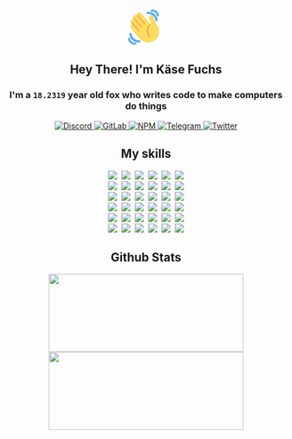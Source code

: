 <div><p align=center><img src=./resources/images/wave.gif width=64px height=64px></p><h2 align=center>Hey There! I'm Käse Fuchs</h2><h3 align=center>I'm a <code>18.2319</code> year old fox who writes code to make computers do things</h3><p align=center><a href=https://discord.com/users/507526681125322772><img alt=Discord src="https://img.shields.io/badge/Discord-5865F2?logo=discord&logoColor=white&style=flat-square#a165fa8ecba34c8db3c83f5befdfb933"> </a><a href=https://gitlab.com/kasefuchs><img alt=GitLab src="https://img.shields.io/badge/GitLab-330F63?logo=gitlab&logoColor=white&style=flat-square#a165fa8ecba34c8db3c83f5befdfb933"> </a><a href=https://npmjs.com/~kasefuchs><img alt=NPM src="https://img.shields.io/badge/NPM-CB3837?logo=npm&logoColor=white&style=flat-square#a165fa8ecba34c8db3c83f5befdfb933"> </a><a href=https://t.me/kasefuchs><img alt=Telegram src="https://img.shields.io/badge/Telegram-2CA5E0?logo=telegram&logoColor=white&style=flat-square#a165fa8ecba34c8db3c83f5befdfb933"> </a><a href=https://twitter.com/kasefuchs><img alt=Twitter src="https://img.shields.io/badge/Twitter-1DA1F2?logo=twitter&logoColor=white&style=flat-square#a165fa8ecba34c8db3c83f5befdfb933"></a></p><h2 align=center>My skills</h2><p align=center><a href=https://aws.amazon.com/ ><picture><source srcset="https://skillicons.dev/icons?i=aws&theme=dark#a165fa8ecba34c8db3c83f5befdfb933" media="(prefers-color-scheme: dark)"><source srcset="https://skillicons.dev/icons?i=aws&theme=light#a165fa8ecba34c8db3c83f5befdfb933" media="(prefers-color-scheme: light), (prefers-color-scheme: no-preference)"><img src="https://skillicons.dev/icons?i=aws&theme=light#a165fa8ecba34c8db3c83f5befdfb933"></picture></a>&nbsp;&nbsp;<a href=https://en.wikipedia.org/wiki/Bash_(Unix_shell)><picture><source srcset="https://skillicons.dev/icons?i=bash&theme=dark#a165fa8ecba34c8db3c83f5befdfb933" media="(prefers-color-scheme: dark)"><source srcset="https://skillicons.dev/icons?i=bash&theme=light#a165fa8ecba34c8db3c83f5befdfb933" media="(prefers-color-scheme: light), (prefers-color-scheme: no-preference)"><img src="https://skillicons.dev/icons?i=bash&theme=light#a165fa8ecba34c8db3c83f5befdfb933"></picture></a>&nbsp;&nbsp;<a href=https://discord.com/developers/docs><picture><source srcset="https://skillicons.dev/icons?i=bots&theme=dark#a165fa8ecba34c8db3c83f5befdfb933" media="(prefers-color-scheme: dark)"><source srcset="https://skillicons.dev/icons?i=bots&theme=light#a165fa8ecba34c8db3c83f5befdfb933" media="(prefers-color-scheme: light), (prefers-color-scheme: no-preference)"><img src="https://skillicons.dev/icons?i=bots&theme=light#a165fa8ecba34c8db3c83f5befdfb933"></picture></a>&nbsp;&nbsp;<a href=https://www.cloudflare.com/ ><picture><source srcset="https://skillicons.dev/icons?i=cloudflare&theme=dark#a165fa8ecba34c8db3c83f5befdfb933" media="(prefers-color-scheme: dark)"><source srcset="https://skillicons.dev/icons?i=cloudflare&theme=light#a165fa8ecba34c8db3c83f5befdfb933" media="(prefers-color-scheme: light), (prefers-color-scheme: no-preference)"><img src="https://skillicons.dev/icons?i=cloudflare&theme=light#a165fa8ecba34c8db3c83f5befdfb933"></picture></a>&nbsp;&nbsp;<a href=https://en.wikipedia.org/wiki/CSS><picture><source srcset="https://skillicons.dev/icons?i=css&theme=dark#a165fa8ecba34c8db3c83f5befdfb933" media="(prefers-color-scheme: dark)"><source srcset="https://skillicons.dev/icons?i=css&theme=light#a165fa8ecba34c8db3c83f5befdfb933" media="(prefers-color-scheme: light), (prefers-color-scheme: no-preference)"><img src="https://skillicons.dev/icons?i=css&theme=light#a165fa8ecba34c8db3c83f5befdfb933"></picture></a>&nbsp;&nbsp;<a href=https://www.docker.com/ ><picture><source srcset="https://skillicons.dev/icons?i=docker&theme=dark#a165fa8ecba34c8db3c83f5befdfb933" media="(prefers-color-scheme: dark)"><source srcset="https://skillicons.dev/icons?i=docker&theme=light#a165fa8ecba34c8db3c83f5befdfb933" media="(prefers-color-scheme: light), (prefers-color-scheme: no-preference)"><img src="https://skillicons.dev/icons?i=docker&theme=light#a165fa8ecba34c8db3c83f5befdfb933"></picture></a><br><a href=https://www.electronjs.org/ ><picture><source srcset="https://skillicons.dev/icons?i=electron&theme=dark#a165fa8ecba34c8db3c83f5befdfb933" media="(prefers-color-scheme: dark)"><source srcset="https://skillicons.dev/icons?i=electron&theme=light#a165fa8ecba34c8db3c83f5befdfb933" media="(prefers-color-scheme: light), (prefers-color-scheme: no-preference)"><img src="https://skillicons.dev/icons?i=electron&theme=light#a165fa8ecba34c8db3c83f5befdfb933"></picture></a>&nbsp;&nbsp;<a href=https://expressjs.com/ ><picture><source srcset="https://skillicons.dev/icons?i=express&theme=dark#a165fa8ecba34c8db3c83f5befdfb933" media="(prefers-color-scheme: dark)"><source srcset="https://skillicons.dev/icons?i=express&theme=light#a165fa8ecba34c8db3c83f5befdfb933" media="(prefers-color-scheme: light), (prefers-color-scheme: no-preference)"><img src="https://skillicons.dev/icons?i=express&theme=light#a165fa8ecba34c8db3c83f5befdfb933"></picture></a>&nbsp;&nbsp;<a href=https://www.figma.com/ ><picture><source srcset="https://skillicons.dev/icons?i=figma&theme=dark#a165fa8ecba34c8db3c83f5befdfb933" media="(prefers-color-scheme: dark)"><source srcset="https://skillicons.dev/icons?i=figma&theme=light#a165fa8ecba34c8db3c83f5befdfb933" media="(prefers-color-scheme: light), (prefers-color-scheme: no-preference)"><img src="https://skillicons.dev/icons?i=figma&theme=light#a165fa8ecba34c8db3c83f5befdfb933"></picture></a>&nbsp;&nbsp;<a href=https://firebase.google.com/ ><picture><source srcset="https://skillicons.dev/icons?i=firebase&theme=dark#a165fa8ecba34c8db3c83f5befdfb933" media="(prefers-color-scheme: dark)"><source srcset="https://skillicons.dev/icons?i=firebase&theme=light#a165fa8ecba34c8db3c83f5befdfb933" media="(prefers-color-scheme: light), (prefers-color-scheme: no-preference)"><img src="https://skillicons.dev/icons?i=firebase&theme=light#a165fa8ecba34c8db3c83f5befdfb933"></picture></a>&nbsp;&nbsp;<a href=https://flask.palletsprojects.com/ ><picture><source srcset="https://skillicons.dev/icons?i=flask&theme=dark#a165fa8ecba34c8db3c83f5befdfb933" media="(prefers-color-scheme: dark)"><source srcset="https://skillicons.dev/icons?i=flask&theme=light#a165fa8ecba34c8db3c83f5befdfb933" media="(prefers-color-scheme: light), (prefers-color-scheme: no-preference)"><img src="https://skillicons.dev/icons?i=flask&theme=light#a165fa8ecba34c8db3c83f5befdfb933"></picture></a>&nbsp;&nbsp;<a href=https://cloud.google.com/ ><picture><source srcset="https://skillicons.dev/icons?i=gcp&theme=dark#a165fa8ecba34c8db3c83f5befdfb933" media="(prefers-color-scheme: dark)"><source srcset="https://skillicons.dev/icons?i=gcp&theme=light#a165fa8ecba34c8db3c83f5befdfb933" media="(prefers-color-scheme: light), (prefers-color-scheme: no-preference)"><img src="https://skillicons.dev/icons?i=gcp&theme=light#a165fa8ecba34c8db3c83f5befdfb933"></picture></a><br><a href=https://git-scm.com/ ><picture><source srcset="https://skillicons.dev/icons?i=git&theme=dark#a165fa8ecba34c8db3c83f5befdfb933" media="(prefers-color-scheme: dark)"><source srcset="https://skillicons.dev/icons?i=git&theme=light#a165fa8ecba34c8db3c83f5befdfb933" media="(prefers-color-scheme: light), (prefers-color-scheme: no-preference)"><img src="https://skillicons.dev/icons?i=git&theme=light#a165fa8ecba34c8db3c83f5befdfb933"></picture></a>&nbsp;&nbsp;<a href=https://github.com/ ><picture><source srcset="https://skillicons.dev/icons?i=github&theme=dark#a165fa8ecba34c8db3c83f5befdfb933" media="(prefers-color-scheme: dark)"><source srcset="https://skillicons.dev/icons?i=github&theme=light#a165fa8ecba34c8db3c83f5befdfb933" media="(prefers-color-scheme: light), (prefers-color-scheme: no-preference)"><img src="https://skillicons.dev/icons?i=github&theme=light#a165fa8ecba34c8db3c83f5befdfb933"></picture></a>&nbsp;&nbsp;<a href=https://gitlab.com/ ><picture><source srcset="https://skillicons.dev/icons?i=gitlab&theme=dark#a165fa8ecba34c8db3c83f5befdfb933" media="(prefers-color-scheme: dark)"><source srcset="https://skillicons.dev/icons?i=gitlab&theme=light#a165fa8ecba34c8db3c83f5befdfb933" media="(prefers-color-scheme: light), (prefers-color-scheme: no-preference)"><img src="https://skillicons.dev/icons?i=gitlab&theme=light#a165fa8ecba34c8db3c83f5befdfb933"></picture></a>&nbsp;&nbsp;<a href=https://www.heroku.com/ ><picture><source srcset="https://skillicons.dev/icons?i=heroku&theme=dark#a165fa8ecba34c8db3c83f5befdfb933" media="(prefers-color-scheme: dark)"><source srcset="https://skillicons.dev/icons?i=heroku&theme=light#a165fa8ecba34c8db3c83f5befdfb933" media="(prefers-color-scheme: light), (prefers-color-scheme: no-preference)"><img src="https://skillicons.dev/icons?i=heroku&theme=light#a165fa8ecba34c8db3c83f5befdfb933"></picture></a>&nbsp;&nbsp;<a href=https://en.wikipedia.org/wiki/HTML><picture><source srcset="https://skillicons.dev/icons?i=html&theme=dark#a165fa8ecba34c8db3c83f5befdfb933" media="(prefers-color-scheme: dark)"><source srcset="https://skillicons.dev/icons?i=html&theme=light#a165fa8ecba34c8db3c83f5befdfb933" media="(prefers-color-scheme: light), (prefers-color-scheme: no-preference)"><img src="https://skillicons.dev/icons?i=html&theme=light#a165fa8ecba34c8db3c83f5befdfb933"></picture></a>&nbsp;&nbsp;<a href=https://en.wikipedia.org/wiki/JavaScript><picture><source srcset="https://skillicons.dev/icons?i=js&theme=dark#a165fa8ecba34c8db3c83f5befdfb933" media="(prefers-color-scheme: dark)"><source srcset="https://skillicons.dev/icons?i=js&theme=light#a165fa8ecba34c8db3c83f5befdfb933" media="(prefers-color-scheme: light), (prefers-color-scheme: no-preference)"><img src="https://skillicons.dev/icons?i=js&theme=light#a165fa8ecba34c8db3c83f5befdfb933"></picture></a><br><a href=https://en.wikipedia.org/wiki/Linux><picture><source srcset="https://skillicons.dev/icons?i=linux&theme=dark#a165fa8ecba34c8db3c83f5befdfb933" media="(prefers-color-scheme: dark)"><source srcset="https://skillicons.dev/icons?i=linux&theme=light#a165fa8ecba34c8db3c83f5befdfb933" media="(prefers-color-scheme: light), (prefers-color-scheme: no-preference)"><img src="https://skillicons.dev/icons?i=linux&theme=light#a165fa8ecba34c8db3c83f5befdfb933"></picture></a>&nbsp;&nbsp;<a href=https://mui.com/ ><picture><source srcset="https://skillicons.dev/icons?i=materialui&theme=dark#a165fa8ecba34c8db3c83f5befdfb933" media="(prefers-color-scheme: dark)"><source srcset="https://skillicons.dev/icons?i=materialui&theme=light#a165fa8ecba34c8db3c83f5befdfb933" media="(prefers-color-scheme: light), (prefers-color-scheme: no-preference)"><img src="https://skillicons.dev/icons?i=materialui&theme=light#a165fa8ecba34c8db3c83f5befdfb933"></picture></a>&nbsp;&nbsp;<a href=https://en.wikipedia.org/wiki/Markdown><picture><source srcset="https://skillicons.dev/icons?i=md&theme=dark#a165fa8ecba34c8db3c83f5befdfb933" media="(prefers-color-scheme: dark)"><source srcset="https://skillicons.dev/icons?i=md&theme=light#a165fa8ecba34c8db3c83f5befdfb933" media="(prefers-color-scheme: light), (prefers-color-scheme: no-preference)"><img src="https://skillicons.dev/icons?i=md&theme=light#a165fa8ecba34c8db3c83f5befdfb933"></picture></a>&nbsp;&nbsp;<a href=https://www.mongodb.com/ ><picture><source srcset="https://skillicons.dev/icons?i=mongodb&theme=dark#a165fa8ecba34c8db3c83f5befdfb933" media="(prefers-color-scheme: dark)"><source srcset="https://skillicons.dev/icons?i=mongodb&theme=light#a165fa8ecba34c8db3c83f5befdfb933" media="(prefers-color-scheme: light), (prefers-color-scheme: no-preference)"><img src="https://skillicons.dev/icons?i=mongodb&theme=light#a165fa8ecba34c8db3c83f5befdfb933"></picture></a>&nbsp;&nbsp;<a href=https://www.mysql.com/ ><picture><source srcset="https://skillicons.dev/icons?i=mysql&theme=dark#a165fa8ecba34c8db3c83f5befdfb933" media="(prefers-color-scheme: dark)"><source srcset="https://skillicons.dev/icons?i=mysql&theme=light#a165fa8ecba34c8db3c83f5befdfb933" media="(prefers-color-scheme: light), (prefers-color-scheme: no-preference)"><img src="https://skillicons.dev/icons?i=mysql&theme=light#a165fa8ecba34c8db3c83f5befdfb933"></picture></a>&nbsp;&nbsp;<a href=https://nextjs.org/ ><picture><source srcset="https://skillicons.dev/icons?i=nextjs&theme=dark#a165fa8ecba34c8db3c83f5befdfb933" media="(prefers-color-scheme: dark)"><source srcset="https://skillicons.dev/icons?i=nextjs&theme=light#a165fa8ecba34c8db3c83f5befdfb933" media="(prefers-color-scheme: light), (prefers-color-scheme: no-preference)"><img src="https://skillicons.dev/icons?i=nextjs&theme=light#a165fa8ecba34c8db3c83f5befdfb933"></picture></a><br><a href=https://nodejs.org/en/ ><picture><source srcset="https://skillicons.dev/icons?i=nodejs&theme=dark#a165fa8ecba34c8db3c83f5befdfb933" media="(prefers-color-scheme: dark)"><source srcset="https://skillicons.dev/icons?i=nodejs&theme=light#a165fa8ecba34c8db3c83f5befdfb933" media="(prefers-color-scheme: light), (prefers-color-scheme: no-preference)"><img src="https://skillicons.dev/icons?i=nodejs&theme=light#a165fa8ecba34c8db3c83f5befdfb933"></picture></a>&nbsp;&nbsp;<a href=https://www.postgresql.org/ ><picture><source srcset="https://skillicons.dev/icons?i=postgres&theme=dark#a165fa8ecba34c8db3c83f5befdfb933" media="(prefers-color-scheme: dark)"><source srcset="https://skillicons.dev/icons?i=postgres&theme=light#a165fa8ecba34c8db3c83f5befdfb933" media="(prefers-color-scheme: light), (prefers-color-scheme: no-preference)"><img src="https://skillicons.dev/icons?i=postgres&theme=light#a165fa8ecba34c8db3c83f5befdfb933"></picture></a>&nbsp;&nbsp;<a href=https://learn.microsoft.com/en-us/powershell/ ><picture><source srcset="https://skillicons.dev/icons?i=powershell&theme=dark#a165fa8ecba34c8db3c83f5befdfb933" media="(prefers-color-scheme: dark)"><source srcset="https://skillicons.dev/icons?i=powershell&theme=light#a165fa8ecba34c8db3c83f5befdfb933" media="(prefers-color-scheme: light), (prefers-color-scheme: no-preference)"><img src="https://skillicons.dev/icons?i=powershell&theme=light#a165fa8ecba34c8db3c83f5befdfb933"></picture></a>&nbsp;&nbsp;<a href=https://www.python.org/ ><picture><source srcset="https://skillicons.dev/icons?i=py&theme=dark#a165fa8ecba34c8db3c83f5befdfb933" media="(prefers-color-scheme: dark)"><source srcset="https://skillicons.dev/icons?i=py&theme=light#a165fa8ecba34c8db3c83f5befdfb933" media="(prefers-color-scheme: light), (prefers-color-scheme: no-preference)"><img src="https://skillicons.dev/icons?i=py&theme=light#a165fa8ecba34c8db3c83f5befdfb933"></picture></a>&nbsp;&nbsp;<a href=https://www.raspberrypi.org/ ><picture><source srcset="https://skillicons.dev/icons?i=raspberrypi&theme=dark#a165fa8ecba34c8db3c83f5befdfb933" media="(prefers-color-scheme: dark)"><source srcset="https://skillicons.dev/icons?i=raspberrypi&theme=light#a165fa8ecba34c8db3c83f5befdfb933" media="(prefers-color-scheme: light), (prefers-color-scheme: no-preference)"><img src="https://skillicons.dev/icons?i=raspberrypi&theme=light#a165fa8ecba34c8db3c83f5befdfb933"></picture></a>&nbsp;&nbsp;<a href=https://reactjs.org/ ><picture><source srcset="https://skillicons.dev/icons?i=react&theme=dark#a165fa8ecba34c8db3c83f5befdfb933" media="(prefers-color-scheme: dark)"><source srcset="https://skillicons.dev/icons?i=react&theme=light#a165fa8ecba34c8db3c83f5befdfb933" media="(prefers-color-scheme: light), (prefers-color-scheme: no-preference)"><img src="https://skillicons.dev/icons?i=react&theme=light#a165fa8ecba34c8db3c83f5befdfb933"></picture></a><br><a href=https://redux.js.org/ ><picture><source srcset="https://skillicons.dev/icons?i=redux&theme=dark#a165fa8ecba34c8db3c83f5befdfb933" media="(prefers-color-scheme: dark)"><source srcset="https://skillicons.dev/icons?i=redux&theme=light#a165fa8ecba34c8db3c83f5befdfb933" media="(prefers-color-scheme: light), (prefers-color-scheme: no-preference)"><img src="https://skillicons.dev/icons?i=redux&theme=light#a165fa8ecba34c8db3c83f5befdfb933"></picture></a>&nbsp;&nbsp;<a href=https://en.wikipedia.org/wiki/Regular_expression><picture><source srcset="https://skillicons.dev/icons?i=regex&theme=dark#a165fa8ecba34c8db3c83f5befdfb933" media="(prefers-color-scheme: dark)"><source srcset="https://skillicons.dev/icons?i=regex&theme=light#a165fa8ecba34c8db3c83f5befdfb933" media="(prefers-color-scheme: light), (prefers-color-scheme: no-preference)"><img src="https://skillicons.dev/icons?i=regex&theme=light#a165fa8ecba34c8db3c83f5befdfb933"></picture></a>&nbsp;&nbsp;<a href=https://en.wikipedia.org/wiki/Sass_(stylesheet_language)><picture><source srcset="https://skillicons.dev/icons?i=sass&theme=dark#a165fa8ecba34c8db3c83f5befdfb933" media="(prefers-color-scheme: dark)"><source srcset="https://skillicons.dev/icons?i=sass&theme=light#a165fa8ecba34c8db3c83f5befdfb933" media="(prefers-color-scheme: light), (prefers-color-scheme: no-preference)"><img src="https://skillicons.dev/icons?i=sass&theme=light#a165fa8ecba34c8db3c83f5befdfb933"></picture></a>&nbsp;&nbsp;<a href=https://www.typescriptlang.org/ ><picture><source srcset="https://skillicons.dev/icons?i=ts&theme=dark#a165fa8ecba34c8db3c83f5befdfb933" media="(prefers-color-scheme: dark)"><source srcset="https://skillicons.dev/icons?i=ts&theme=light#a165fa8ecba34c8db3c83f5befdfb933" media="(prefers-color-scheme: light), (prefers-color-scheme: no-preference)"><img src="https://skillicons.dev/icons?i=ts&theme=light#a165fa8ecba34c8db3c83f5befdfb933"></picture></a>&nbsp;&nbsp;<a href=https://unity.com/ ><picture><source srcset="https://skillicons.dev/icons?i=unity&theme=dark#a165fa8ecba34c8db3c83f5befdfb933" media="(prefers-color-scheme: dark)"><source srcset="https://skillicons.dev/icons?i=unity&theme=light#a165fa8ecba34c8db3c83f5befdfb933" media="(prefers-color-scheme: light), (prefers-color-scheme: no-preference)"><img src="https://skillicons.dev/icons?i=unity&theme=light#a165fa8ecba34c8db3c83f5befdfb933"></picture></a>&nbsp;&nbsp;<a href=https://workers.cloudflare.com/ ><picture><source srcset="https://skillicons.dev/icons?i=workers&theme=dark#a165fa8ecba34c8db3c83f5befdfb933" media="(prefers-color-scheme: dark)"><source srcset="https://skillicons.dev/icons?i=workers&theme=light#a165fa8ecba34c8db3c83f5befdfb933" media="(prefers-color-scheme: light), (prefers-color-scheme: no-preference)"><img src="https://skillicons.dev/icons?i=workers&theme=light#a165fa8ecba34c8db3c83f5befdfb933"></picture></a><br></p><h2 align=center>Github Stats</h2><p align=center><picture><source srcset="https://github-readme-stats-kasefuchs.vercel.app/api/?count_private=true&hide_border=true&hide_rank=true&line_height=20&hide_title=true&username=Kasefuchs&theme=dark#a165fa8ecba34c8db3c83f5befdfb933" media="(prefers-color-scheme: dark)"><source srcset="https://github-readme-stats-kasefuchs.vercel.app/api/?count_private=true&hide_border=true&hide_rank=true&line_height=20&hide_title=true&username=Kasefuchs&theme=light#a165fa8ecba34c8db3c83f5befdfb933" media="(prefers-color-scheme: light), (prefers-color-scheme: no-preference)"><img align=middle width=350 height=140 src="https://github-readme-stats-kasefuchs.vercel.app/api/?count_private=true&hide_border=true&hide_rank=true&line_height=20&hide_title=true&username=Kasefuchs&theme=light#a165fa8ecba34c8db3c83f5befdfb933"></picture><picture><source srcset="https://github-readme-stats-kasefuchs.vercel.app/api/top-langs/?count_private=true&hide_border=true&layout=compact&username=Kasefuchs&theme=dark#a165fa8ecba34c8db3c83f5befdfb933" media="(prefers-color-scheme: dark)"><source srcset="https://github-readme-stats-kasefuchs.vercel.app/api/top-langs/?count_private=true&hide_border=true&layout=compact&username=Kasefuchs&theme=light#a165fa8ecba34c8db3c83f5befdfb933" media="(prefers-color-scheme: light), (prefers-color-scheme: no-preference)"><img align=middle width=350 height=140 src="https://github-readme-stats-kasefuchs.vercel.app/api/top-langs/?count_private=true&hide_border=true&layout=compact&username=Kasefuchs&theme=light#a165fa8ecba34c8db3c83f5befdfb933"></picture></p><img src="https://hit.yhype.me/github/profile?user_id=64592097#a165fa8ecba34c8db3c83f5befdfb933" alt=""></div>
